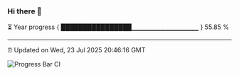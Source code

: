 ### Hi there 👋

⏳ Year progress { ████████████████▁▁▁▁▁▁▁▁▁▁▁▁▁▁ } 55.85 %

---

⏰ Updated on Wed, 23 Jul 2025 20:46:16 GMT

![Progress Bar CI](https://github.com/IshwaranRudhara/GIT-ACTION/workflows/Progress%20Bar%20CI/badge.svg)
